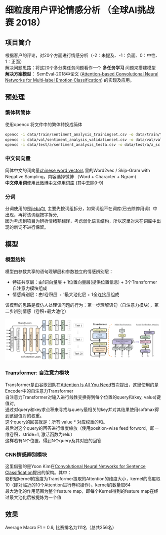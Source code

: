 # 细粒度用户评论情感分析 （全球AI挑战赛 2018）

## 项目简介

根据客户的评论，对20个方面进行情感分析（-2：未提及、-1：负面、0：中性、1：正面）  
解决问题思路：将这20个多分类任务问题看作一个 **多任务学习** 问题来搭建模型  
**解决方案模型**： SemEval-2018中论文 ([Attention-based Convolutional Neural Networks for Multi-label Emotion Classification](http://aclweb.org/anthology/S18-1019)) 的实现及应用。

## 预处理

### 繁体转简体

使用opencc 将文件中的繁体转换成简体

```sh
opencc -i data/train/sentiment_analysis_trainingset.csv -o data/train/train_sc.csv -c t2s.json
opencc -i data/val/sentiment_analysis_validationset.csv -o data/val/val_sc.csv -c t2s.json
opencc -i data/test/a/sentiment_analysis_testa.csv -o data/test/a/a_sc.csv -c t2s.json
```

### 中文词向量

简体中文的词向量[chinese word vectors](https://github.com/Embedding/Chinese-Word-Vectors) 里的Word2vec / Skip-Gram with Negative Sampling，内容选择微博 （Word + Character + Ngram)  
**中文停用词**使用此[微博中文停用词库](
https://github.com/chdd/weibo/blob/master/stopwords/%E4%B8%AD%E6%96%87%E5%81%9C%E7%94%A8%E8%AF%8D%E5%BA%93.txt) (其中去除0-9)

### 分词

分词使用的是[jieba](https://github.com/fxsjy/jieba)包, 主要先按词组拆分，如果词组不在词库(已去除停用词）中出现，再将该词组按字拆分,  
因为考虑到项目为辨析情绪非翻译，考虑弱化语言结构，所以这里对未在词库中出现的新词不进行保留。

## 模型

### 模型结构

模型由参数共享的语句理解层和参数独立的情感辨别层：

- 特征共享层：由1词向量层 + 1位置向量层(提供位置信息) + 3个Transformer自注意力模块组成
- 情感辨别层：由1卷积层 + 1最大池化层 + 1全连接层组成

该模型的思路是模仿人处理该问题的行为：第一步理解语句（自注意力模块），第二步辨别情感（卷积+最大池化）

![attn_conv picture](/pic/attnconv_all_in_one.png)

### Transformer: 自注意力模块

Transformer是由谷歌团队在[Attention Is All You Need]( https://arxiv.org/pdf/1706.03762.pdf)首次提出，这里使用的是Encoder中的自注意力Transformer  
自注意力Transformer对输入进行线性变换得到每个位置的query和(key, value)键值对,  
通过对query和key求点积来寻找与query最相关的key并对其结果使用softmax得到该键值对的权重。  
这个query的回答就是：所有 value * 对应权重的和。  
最后对这个query的回答进行维度缩放（使用position-wise feed forword，即一维卷积，stride=1, 激活函数为relu）  
这样若有N个位置，得到N个query及其对应的回答

### CNN情感辨别模块

这里借鉴的是Yoon Kim在[Convolutional Neural Networks for Sentence Classification](https://arxiv.org/pdf/1408.5882.pdf)提出的架构。其中：  
卷积层kernel的宽度为Transformer提取的Attention的维度大小，kernel的高度取10（即对临近的10个Attention进行卷积操作）。kernel的数量取64  
最大池化的作用范围为整个feature map，即每个Kernel得到的feature map在经过最大池化后被提炼为一个值

## 效果

Average Macro F1 = 0.6, 比赛排名为111名（总共256名）